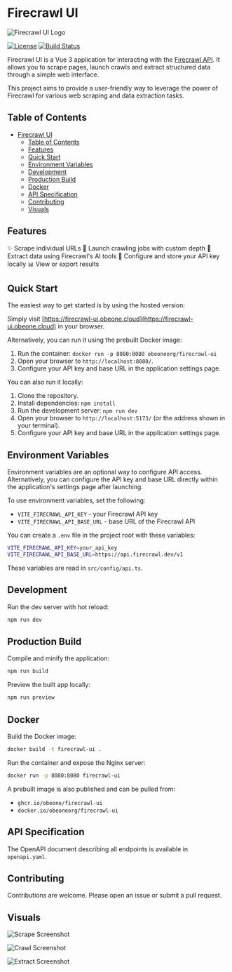 # Firecrawl UI

![Firecrawl UI Logo](logo/logo.png)

[![License](https://img.shields.io/github/license/obeone/firecrawl-ui)](https://github.com/obeone/firecrawl-ui/blob/main/LICENSE) [![Build Status](https://github.com/obeone/firecrawl-ui/actions/workflows/ci.yml/badge.svg)](https://github.com/obeone/firecrawl-ui/actions/workflows/ci.yml)

Firecrawl UI is a Vue 3 application for interacting with the [Firecrawl API](https://firecrawl.dev/).
It allows you to scrape pages, launch crawls and extract structured data through a simple web interface.

This project aims to provide a user-friendly way to leverage the power of Firecrawl for various web scraping and data extraction tasks.

## Table of Contents

- [Firecrawl UI](#firecrawl-ui)
  - [Table of Contents](#table-of-contents)
  - [Features](#features)
  - [Quick Start](#quick-start)
  - [Environment Variables](#environment-variables)
  - [Development](#development)
  - [Production Build](#production-build)
  - [Docker](#docker)
  - [API Specification](#api-specification)
  - [Contributing](#contributing)
  - [Visuals](#visuals)

## Features

✨ Scrape individual URLs
🚀 Launch crawling jobs with custom depth
🧠 Extract data using Firecrawl's AI tools
🔑 Configure and store your API key locally
📊 View or export results

## Quick Start

The easiest way to get started is by using the hosted version:

Simply visit [https://firecrawl-ui.obeone.cloud](https://firecrawl-ui.obeone.cloud) in your browser.

Alternatively, you can run it using the prebuilt Docker image:

1. Run the container: `docker run -p 8080:8080 obeoneorg/firecrawl-ui`
2. Open your browser to `http://localhost:8080/`.
3. Configure your API key and base URL in the application settings page.

You can also run it locally:

1. Clone the repository.
2. Install dependencies: `npm install`
3. Run the development server: `npm run dev`
4. Open your browser to `http://localhost:5173/` (or the address shown in your terminal).
5. Configure your API key and base URL in the application settings page.

## Environment Variables

Environment variables are an optional way to configure API access. Alternatively, you can configure the API key and base URL directly within the application's settings page after launching.

To use environment variables, set the following:

- `VITE_FIRECRAWL_API_KEY` - your Firecrawl API key
- `VITE_FIRECRAWL_API_BASE_URL` - base URL of the Firecrawl API

You can create a `.env` file in the project root with these variables:

```sh
VITE_FIRECRAWL_API_KEY=your_api_key
VITE_FIRECRAWL_API_BASE_URL=https://api.firecrawl.dev/v1
```

These variables are read in `src/config/api.ts`.

## Development

Run the dev server with hot reload:

```sh
npm run dev
```

## Production Build

Compile and minify the application:

```sh
npm run build
```

Preview the built app locally:

```sh
npm run preview
```

## Docker

Build the Docker image:

```sh
docker build -t firecrawl-ui .
```

Run the container and expose the Nginx server:

```sh
docker run -p 8080:8080 firecrawl-ui
```

A prebuilt image is also published and can be pulled from:

- `ghcr.io/obeone/firecrawl-ui`
- `docker.io/obeoneorg/firecrawl-ui`

## API Specification

The OpenAPI document describing all endpoints is available in `openapi.yaml`.

## Contributing

Contributions are welcome. Please open an issue or submit a pull request.

## Visuals

![Scrape Screenshot](screenshots/scrape.png)

![Crawl Screenshot](screenshots/crawl.png)

![Extract Screenshot](screenshots/extract.png)
